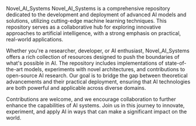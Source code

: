 Novel_AI_Systems
Novel_AI_Systems is a comprehensive repository dedicated to the development and deployment of advanced AI models and solutions, utilizing cutting-edge machine learning techniques. This repository serves as a collaborative hub for exploring innovative approaches to artificial intelligence, with a strong emphasis on practical, real-world applications.

Whether you're a researcher, developer, or AI enthusiast, Novel_AI_Systems offers a rich collection of resources designed to push the boundaries of what's possible in AI. The repository includes implementations of state-of-the-art models, experiments with novel architectures, and contributions to open-source AI research. Our goal is to bridge the gap between theoretical advancements and their practical deployment, ensuring that AI technologies are both powerful and applicable across diverse domains.

Contributions are welcome, and we encourage collaboration to further enhance the capabilities of AI systems. Join us in this journey to innovate, experiment, and apply AI in ways that can make a significant impact on the world.

